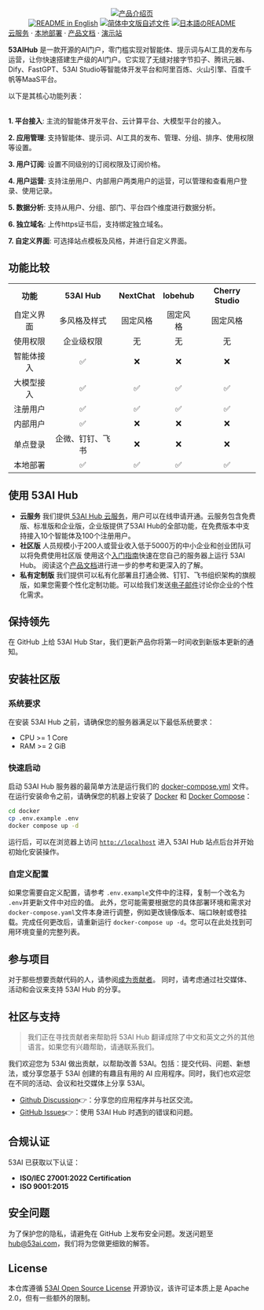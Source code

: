 <div align="center">
  <a href="https://www.53ai.com/products/53AIHub"><img alt="产品介绍页" src="https://oss.ibos.cn/53ai/common/53AIHub_banner.png"></a>
</div>

<div align="center">
<a href="./README_EN.md"><img alt="README in English" src="https://img.shields.io/badge/English-d9d9d9"></a>
<a href="./README.md"><img alt="简体中文版自述文件" src="https://img.shields.io/badge/简体中文-d9d9d9"></a>
<a href="./README_JA.md"><img alt="日本語のREADME" src="https://img.shields.io/badge/日本語-d9d9d9"></a>

</div>
<div>
<a href="https://hub.53ai.com" target="_blank">云服务</a> ·
<a href="https://docs.53ai.com/%E5%85%A5%E9%97%A8/%E6%9C%AC%E5%9C%B0%E9%83%A8%E7%BD%B2" target="_blank">本地部署</a> ·
<a href="https://docs.53ai.com/" target="_blank">产品文档</a> ·
<a href="https://aihub.53ai.com" target="_blank">演示站</a>

</div>

**53AIHub** 是一款开源的AI门户，零门槛实现对智能体、提示词与AI工具的发布与运营，让你快速搭建生产级的AI门户。它实现了无缝对接字节扣子、腾讯元器、Dify、FastGPT、53AI Studio等智能体开发平台和阿里百炼、火山引擎、百度千帆等MaaS平台。

以下是其核心功能列表： </br> </br>

**1. 平台接入**:
主流的智能体开发平台、云计算平台、大模型平台的接入。

**2. 应用管理**:
支持智能体、提示词、AI工具的发布、管理、分组、排序、使用权限等设置。

**3. 用户订阅**:
设置不同级别的订阅权限及订阅价格。

**4. 用户运营**:
支持注册用户、内部用户两类用户的运营，可以管理和查看用户登录、使用记录。

**5. 数据分析**:
支持从用户、分组、部门、平台四个维度进行数据分析。

**6. 独立域名**:
上传https证书后，支持绑定独立域名。

**7. 自定义界面**:
可选择站点模板及风格，并进行自定义界面。

## 功能比较

<table style="width:100%;">
  <tr>
    <th align="center">功能</th>
    <th align="center">53AI Hub</th>
    <th align="center">NextChat</th>
    <th align="center">lobehub</th>
    <th align="center">Cherry Studio</th>
  </tr>
  <tr>
    <td align="center">自定义界面</td>
    <td align="center">多风格及样式</td>
    <td align="center">固定风格</td>
    <td align="center">固定风格</td>
    <td align="center">固定风格</td>
  </tr>
  <tr>
    <td align="center">使用权限</td>
    <td align="center">企业级权限</td>
    <td align="center">无</td>
    <td align="center">无</td>
    <td align="center">无</td>
  </tr>
  <tr>
    <td align="center">智能体接入</td>
    <td align="center">✅</td>
    <td align="center">❌</td>
    <td align="center">❌</td>
    <td align="center">❌</td>
  </tr>
  <tr>
    <td align="center">大模型接入</td>
    <td align="center">✅</td>
    <td align="center">✅</td>
    <td align="center">✅</td>
    <td align="center">✅</td>
  </tr>
  <tr>
    <td align="center">注册用户</td>
    <td align="center">✅</td>
    <td align="center">✅</td>
    <td align="center">✅</td>
    <td align="center">✅</td>
  </tr>
  <tr>
    <td align="center">内部用户</td>
    <td align="center">✅</td>
    <td align="center">❌</td>
    <td align="center">❌</td>
    <td align="center">❌</td>
  </tr>
  <tr>
    <td align="center">单点登录</td>
    <td align="center">企微、钉钉、飞书</td>
    <td align="center">❌</td>
    <td align="center">❌</td>
    <td align="center">❌</td>
  </tr>
  <tr>
    <td align="center">本地部署</td>
    <td align="center">✅</td>
    <td align="center">✅</td>
    <td align="center">✅</td>
    <td align="center">✅</td>
  </tr>
</table>

## 使用 53AI Hub

* **云服务**
  我们提供[ 53AI Hub 云服务](https://hub.53ai.com)，用户可以在线申请开通。云服务包含免费版、标准版和企业版，企业版提供了53AI Hub的全部功能，在免费版本中支持接入10个智能体及100个注册用户。
* **社区版**
  人员规模小于200人或营业收入低于5000万的中小企业和创业团队可以将免费使用社区版
  使用这个[入门指南](https://docs.53ai.com/%E5%85%A5%E9%97%A8/%E6%AC%A2%E8%BF%8E%E4%BD%BF%E7%94%A8)快速在您自己的服务器上运行 53AI Hub。
  阅读这个[产品文档](https://docs.53ai.com)进行进一步的参考和更深入的了解。
* **私有定制版**
  我们提供可以私有化部署且打通企微、钉钉、飞书组织架构的旗舰版，如果您需要个性化定制功能。可以给我们发送[电子邮件](mailto\:hub@53ai.com?subject=\[GitHub]商业授权)讨论你企业的个性化需求。 </br>

## 保持领先

在 GitHub 上给 53AI Hub Star，我们更新产品你将第一时间收到新版本更新的通知。

## 安装社区版

### 系统要求

在安装 53AI Hub 之前，请确保您的服务器满足以下最低系统要求：

* CPU >= 1 Core
* RAM >= 2 GiB

### 快速启动

启动 53AI Hub 服务器的最简单方法是运行我们的 [docker-compose.yml](docker/docker-compose.yaml) 文件。在运行安装命令之前，请确保您的机器上安装了 [Docker](https://docs.docker.com/get-docker/) 和 [Docker Compose](https://docs.docker.com/compose/install/)：

```bash
cd docker
cp .env.example .env
docker compose up -d
```

运行后，可以在浏览器上访问 [`http://localhost`](http://localhost) 进入 53AI Hub 站点后台并开始初始化安装操作。

### 自定义配置

如果您需要自定义配置，请参考 `.env.example`文件中的注释，复制一个改名为 `.env`并更新文件中对应的值。
此外，您可能需要根据您的具体部署环境和需求对 `docker-compose.yaml`文件本身进行调整，例如更改镜像版本、端口映射或卷挂载。完成任何更改后，请重新运行 `docker-compose up -d`。您可以在此处找到可用环境变量的完整列表。

## 参与项目

对于那些想要贡献代码的人，请参阅[成为贡献者](https://docs.53ai.com/%E7%A4%BE%E5%8C%BA/%E6%88%90%E4%B8%BA%E8%B4%A1%E7%8C%AE%E8%80%85)。
同时，请考虑通过社交媒体、活动和会议来支持 53AI Hub 的分享。

## 社区与支持

> 我们正在寻找贡献者来帮助将 53AI Hub 翻译成除了中文和英文之外的其他语言。如果您有兴趣帮助，请通联系我们。

我们欢迎您为 53AI 做出贡献，以帮助改善 53AI。包括：提交代码、问题、新想法，或分享您基于 53AI 创建的有趣且有用的 AI 应用程序。同时，我们也欢迎您在不同的活动、会议和社交媒体上分享 53AI。

* [Github Discussion](https://github.com/53ai/53aihub/discussions)👉：分享您的应用程序并与社区交流。
* [GitHub Issues](https://github.com/53ai/53aihub/issues)👉：使用 53AI Hub 时遇到的错误和问题。

## 合规认证

53AI 已获取以下认证：

* **ISO/IEC 27001:2022  Certification**
* **ISO 9001:2015**

## 安全问题

为了保护您的隐私，请避免在 GitHub 上发布安全问题。发送问题至 <hub@53ai.com>，我们将为您做更细致的解答。

## License

本仓库遵循 [53AI Open Source License](https://docs.53ai.com/%E5%85%A5%E9%97%A8/%E5%BC%80%E6%BA%90%E8%AE%B8%E5%8F%AF%E5%8D%8F%E8%AE%AE) 开源协议，该许可证本质上是 Apache 2.0，但有一些额外的限制。

